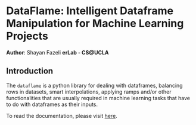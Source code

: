 # DataFlame: Intelligent Dataframe Manipulation for Machine Learning Projects

__Author__: Shayan Fazeli
__erLab - CS@UCLA__

## Introduction
The `dataflame` is a python library for dealing with
dataframes, balancing rows in datasets, smart interpolations,
applying ramps and/or other functionalities that are usually
required in machine learning tasks that have to do
with dataframes as their inputs.

To read the documentation, please visit [here](https://dataflame.github.io).